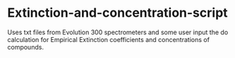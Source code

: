 # Extinction-and-concentration-script
Uses txt files from Evolution 300 spectrometers and some user input the do calculation for Empirical Extinction coefficients and concentrations of compounds. 
